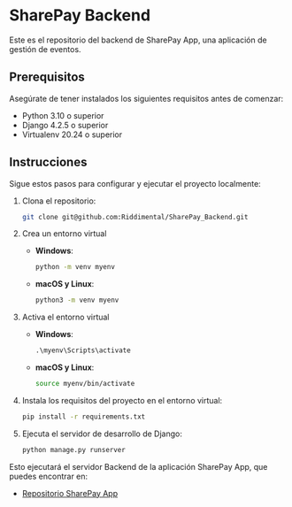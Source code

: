 # SharePay Backend

Este es el repositorio del backend de SharePay App, una aplicación de gestión de eventos.

## Prerequisitos

Asegúrate de tener instalados los siguientes requisitos antes de comenzar:

- Python 3.10 o superior
- Django 4.2.5 o superior
- Virtualenv 20.24 o superior

## Instrucciones

Sigue estos pasos para configurar y ejecutar el proyecto localmente:

1. Clona el repositorio:

   ```bash
   git clone git@github.com:Riddimental/SharePay_Backend.git
   ```

2. Crea un entorno virtual

   - **Windows**:

     ```cmd
     python -m venv myenv
     ```

   - **macOS y Linux**:

     ```sh
     python3 -m venv myenv
     ```

3. Activa el entorno virtual

   - **Windows**:

     ```cmd
     .\myenv\Scripts\activate
     ```

   - **macOS y Linux**:

     ```sh
     source myenv/bin/activate
     ```

4. Instala los requisitos del proyecto en el entorno virtual:

   ```bash
   pip install -r requirements.txt
   ```

5. Ejecuta el servidor de desarrollo de Django:

   ```bash
   python manage.py runserver
   ```

Esto ejecutará el servidor Backend de la aplicación SharePay App, que puedes encontrar en:

- [Repositorio SharePay App](https://github.com/MavelSterling/SharePay_AppWeb)
